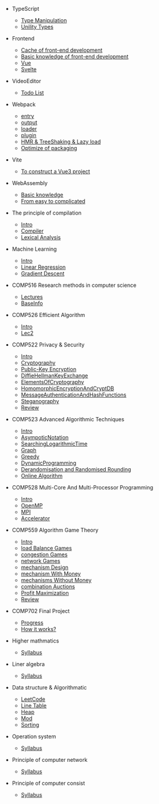 <!--
 * @Author: Jeremy
 * @Date: 2021-07-22 11:09:52
 * @Description: 目录文件
 * @LastEditors: Jeremy
 * @LastEditTime: 2025-01-15 17:06:51
 * @site: book.yzmblog.top / book.yzmblog.top
-->

<!-- - Programming language

  - [C++](articles/programming_language/c++.md)
  - [Python](articles/programming_language/python.md) -->

- TypeScript

  - [Type Manipulation](articles/typescript/typeManipulation.md)
  - [Unility Types](articles/typescript/unilityTypes.md)

- Frontend

  - [Cache of front-end development](articles/frontend/cache.md)
  - [Basic knowledge of front-end development](articles/javascript/basic.md)
  - [Vue](articles/javascript/vue.md)
  - [Svelte](articles/javascript/svelte.md)

- VideoEditor

  - [Todo List](articles/videoEditor/todo.md)

- Webpack

  - [entry](articles/webpack/entry.md)
  - [output](articles/webpack/output.md)
  - [loader](articles/webpack/loader.md)
  - [plugin](articles/webpack/plugin.md)
  - [HMR & TreeShaking & Lazy load](articles/webpack/hmr.md)
  - [Optimize of packaging](articles/webpack/proformance.md)

- Vite

  - [To construct a Vue3 project](article/vite/create.md)

- WebAssembly

  - [Basic knowledge](articles/webassembly/primary.md)
  - [From easy to complicated](articles/webassembly/deeplearn.md)

- The principle of compilation

  - [Intro](articles/compilation/intro.md)
  - [Compiler](articles/compilation/compiler.md)
  - [Lexical Analysis](articles/compilation/lexicalAnalysis.md)

- Machine Learning

  - [Intro](articles/machineLearning/intro.md)
  - [Linear Regression](articles/machineLearning/linearRegression.md)
  - [Gradient Descent](articles/machineLearning/gradientDescent.md)

- COMP516 Research methods in computer science

  - [Lectures](articles/researchMethod/lecture.md)
  - [BaseInfo](articles/researchMethod/baseInfo.md)

- COMP526 Efficient Algorithm

  - [Intro](articles/efficientAlgorithm/Intro.md)
  - [Lec2](articles/efficientAlgorithm/Lec2.md)

- COMP522 Privacy & Security

  - [Intro](articles/privacy_security/intro.md)
  - [Cryptography](articles/privacy_security/elementsOfCryptography.md)
  - [Public-Key Encryption](articles/privacy_security/PublicKeyEncryption.md)
  - [DiffieHellmanKeyExchange](articles/privacy_security/DiffieHellmanKeyExchange.md)
  - [ElementsOfCryptography](articles/privacy_security/elementsOfCryptography.md)
  - [HomomorphicEncryptionAndCryptDB](articles/privacy_security/homomorphicEncryptionAndCryptDB)
  - [MessageAuthenticationAndHashFunctions](articles/privacy_security/MessageAuthenticationAndHashFunctions.md)
  - [Steganography](articles/privacy_security/Steganography.md)
  - [Review](articles/privacy_security/Review.md)

- COMP523 Advanced Algorithmic Techniques

  - [Intro](articles/advancedAlgorithmicTech/Intro.md)
  - [AsympoticNotation](articles/advancedAlgorithmicTech/AsympoticNotation.md)
  - [SearchingLogarithmicTime](articles/advancedAlgorithmicTech/SearchingLogarithmicTime.md)
  - [Graph](articles/advancedAlgorithmicTech/Graph.md)
  - [Greedy](articles/advancedAlgorithmicTech/Greedy.md)
  - [DynamicProgramming](articles/advancedAlgorithmicTech/dynamicProgramming.md)
  - [Derandomisation and Randomised Rounding](articles/advancedAlgorithmicTech/DerandomisationandRandomisedRounding.md)
  - [Online Algorithm](articles/advancedAlgorithmicTech/onlineAlgorithm.md)

- COMP528 Multi-Core And Multi-Processor Programming

  - [Intro](articles/MC_MP_Programming/intro.md)
  - [OpenMP](articles/MC_MP_Programming/openMP.md)
  - [MPI](articles/MC_MP_Programming/MPI.md)
  - [Accelerator](articles/MC_MP_Programming/accelerators.md)

- COMP559 Algorithm Game Theory

  - [Intro](articles/algorithmGameTheory/intro.md)
  - [load Balance Games](articles/algorithmGameTheory/loadBalanceGames.md)
  - [congestion Games](articles/algorithmGameTheory/congestionGames.md)
  - [network Games](articles/algorithmGameTheory/networkGames.md)
  - [mechanism Design](articles/algorithmGameTheory/mechanismDesign.md)
  - [mechanism With Money](articles/algorithmGameTheory/mechanismWithMoney.md)
  - [mechanisms Without Money](articles/algorithmGameTheory/mechanismsWithoutMoney.md)
  - [combination Auctions](articles/algorithmGameTheory/conbinationAuctions.md)
  - [Profit Maximization](articles/algorithmGameTheory/ProfitMaximization.md)
  - [Review](articles/algorithmGameTheory/review.md)

- COMP702 Final Project

  - [Progress](articles/LowCodeProject/progress.md)
  - [How it works?](articles/LowCodeProject/howItWorks.md)

- Higher mathmatics

  - [Syllabus](articles/higherMath/catalog.md)

- Liner algebra

  - [Syllabus](articles/linearMath/catalog.md)

- Data structure & Algorithmatic

  - [LeetCode](articles/dataStructure/leetCode.md)
  - [Line Table](articles/dataStructure/linearList.md)
  - [Heap](articles/dataStructure/heap.md)
  - [Mod](articles/dataStructure/mod.md)
  - [Sorting](articles/algorithm/heap.md)

- Operation system

  - [Syllabus](articles/controlSystem/catalog.md)

- Principle of computer network

  - [Syllabus](articles/network/catalog.md)

- Principle of computer consist

  - [Syllabus](articles/computerCompose/catalog.md)
